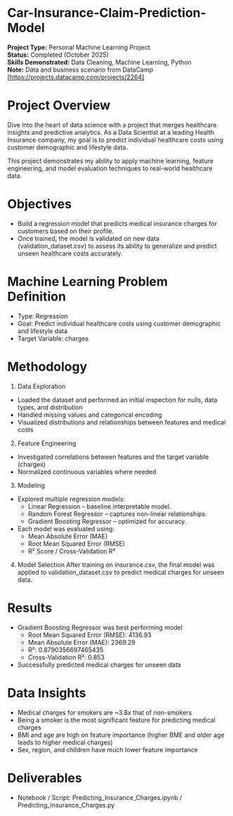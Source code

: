 # Car-Insurance-Claim-Prediction-Model
**Project Type:** Personal Machine  Learning Project<br>
**Status:** Completed (October 2025)<br>
**Skills Demonstrated:** Data Cleaning, Machine Learning, Python<br>
**Note:** Data and business scenario from DataCamp [https://projects.datacamp.com/projects/2264]

# Project Overview
Dive into the heart of data science with a project that merges healthcare insights and predictive analytics. As a Data Scientist at a leading Health Insurance company, my goal is to predict individual healthcare costs using customer demographic and lifestyle data.

This project demonstrates my ability to apply machine learning, feature engineering, and model evaluation techniques to real-world healthcare data.

# Objectives
- Build a regression model that predicts medical insurance charges for customers based on their profile.
- Once trained, the model is validated on new data (validation_dataset.csv) to assess its ability to generalize and predict unseen healthcare costs accurately.

# Machine Learning Problem Definition
- Type: Regression
- Goal: Predict individual healthcare costs using customer demographic and lifestyle data
- Target Variable: charges

# Methodology
1. Data Exploration
- Loaded the dataset and performed an initial inspection for nulls, data types, and distribution
- Handled missing values and categorical encoding
- Visualized distributions and relationships between features and medical costs

2. Feature Engineering
- Investigated correlations between features and the target variable (charges)
- Normalized continuous variables where needed

3. Modeling
- Explored multiple regression models:
    - Linear Regression – baseline interpretable model.
    - Random Forest Regressor – captures non-linear relationships.
    - Gradient Boosting Regressor – optimized for accuracy.
- Each model was evaluated using:
    - Mean Absolute Error (MAE)
    - Root Mean Squared Error (RMSE)
    - R² Score / Cross-Validation R²

4. Model Selection
After training on insurance.csv, the final model was applied to validation_dataset.csv to predict medical charges for unseen data.

# Results
- Gradient Boosting Regressor was best performing model
    - Root Mean Squared Error (RMSE): 4136.93
    - Mean Absolute Error (MAE): 2369.29
    - R²: 0.8790356697465435
    - Cross-Validation R²: 0.853
- Successfully predicted medical charges for unseen data

# Data Insights
- Medical charges for smokers are ~3.8x that of non-smokers
- Being a smoker is the most significant feature for predicting medical charges
- BMI and age are high on feature importance (higher BME and older age leads to higher medical charges)
- Sex, region, and children have much lower feature importance

#  Deliverables
- Notebook / Script: Predicting_Insurance_Charges.ipynb / Predicting_Insurance_Charges.py